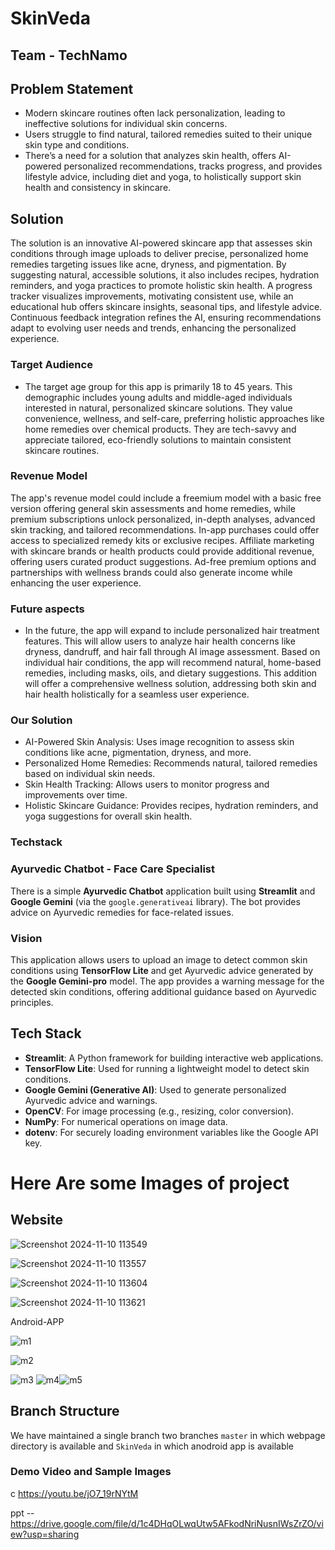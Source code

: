 # SkinVeda
## Team - TechNamo

## Problem Statement

- Modern skincare routines often lack personalization, leading to ineffective solutions for individual skin concerns.
- Users struggle to find natural, tailored remedies suited to their unique skin type and conditions.
- There’s a need for a solution that analyzes skin health, offers AI-powered personalized recommendations, tracks progress, and provides lifestyle advice, including diet and yoga, to holistically support 
  skin health and consistency in skincare.


## Solution
The solution is an innovative AI-powered skincare app that assesses skin conditions through image uploads to deliver precise, personalized home remedies targeting issues like acne, dryness, and pigmentation. By suggesting natural, accessible solutions, it also includes recipes, hydration reminders, and yoga practices to promote holistic skin health. A progress tracker visualizes improvements, motivating consistent use, while an educational hub offers skincare insights, seasonal tips, and lifestyle advice. Continuous feedback integration refines the AI, ensuring recommendations adapt to evolving user needs and trends, enhancing the personalized experience.


### Target Audience 
- The target age group for this app is primarily 18 to 45 years. This demographic includes young adults and middle-aged individuals interested in natural, personalized skincare solutions. They value convenience, wellness, and self-care, preferring holistic approaches like home remedies over chemical products. They are tech-savvy and appreciate tailored, eco-friendly solutions to maintain consistent skincare routines.


### Revenue Model
The app's revenue model could include a freemium model with a basic free version offering general skin assessments and home remedies, while premium subscriptions unlock personalized, in-depth analyses, advanced skin tracking, and tailored recommendations. In-app purchases could offer access to specialized remedy kits or exclusive recipes. Affiliate marketing with skincare brands or health products could provide additional revenue, offering users curated product suggestions. Ad-free premium options and partnerships with wellness brands could also generate income while enhancing the user experience.

  
### Future aspects
- In the future, the app will expand to include personalized hair treatment features. This will allow users to analyze hair health concerns like dryness, dandruff, and hair fall through AI image assessment. Based on individual hair conditions, the app will recommend natural, home-based remedies, including masks, oils, and dietary suggestions. This addition will offer a comprehensive wellness solution, addressing both skin and hair health holistically for a seamless user experience.


### Our Solution
- AI-Powered Skin Analysis: Uses image recognition to assess skin conditions like acne, pigmentation, dryness, and more.
- Personalized Home Remedies: Recommends natural, tailored remedies based on individual skin needs.
- Skin Health Tracking: Allows users to monitor progress and improvements over time.
- Holistic Skincare Guidance: Provides recipes, hydration reminders, and yoga suggestions for overall skin health.


### Techstack
### Ayurvedic Chatbot - Face Care Specialist

There is a simple **Ayurvedic Chatbot** application built using **Streamlit** and **Google Gemini** (via the `google.generativeai` library). The bot provides advice on Ayurvedic remedies for face-related issues.

### Vision

This application allows users to upload an image to detect common skin conditions using **TensorFlow Lite** and get Ayurvedic advice generated by the **Google Gemini-pro** model. The app provides a warning message for the detected skin conditions, offering additional guidance based on Ayurvedic principles.

## Tech Stack

- **Streamlit**: A Python framework for building interactive web applications.
- **TensorFlow Lite**: Used for running a lightweight model to detect skin conditions.
- **Google Gemini (Generative AI)**: Used to generate personalized Ayurvedic advice and warnings.
- **OpenCV**: For image processing (e.g., resizing, color conversion).
- **NumPy**: For numerical operations on image data.
- **dotenv**: For securely loading environment variables like the Google API key.

# Here Are some Images of project
## Website
![Screenshot 2024-11-10 113549](https://github.com/user-attachments/assets/227c248f-b373-4c82-a332-da03bda06f70)




![Screenshot 2024-11-10 113557](https://github.com/user-attachments/assets/b5cba22a-cb31-4870-bd06-b7ca688ade89)


![Screenshot 2024-11-10 113604](https://github.com/user-attachments/assets/b87057df-13e5-43da-bec7-8e3d5fd5097e)


![Screenshot 2024-11-10 113621](https://github.com/user-attachments/assets/218928c0-5842-43f1-a051-3933bd6b54cb)


Android-APP

![m1](https://github.com/user-attachments/assets/5b5650b1-9024-48f9-ba7e-b6c31fd73e34)

![m2](https://github.com/user-attachments/assets/be362a8e-b859-4736-ac59-3171d7958d43)

![m3](https://github.com/user-attachments/assets/cb020322-f3aa-4191-8364-c135cc7185e0)
![m4](https://github.com/user-attachments/assets/3a5792a8-d237-46ae-ad56-1b9fced15301)![m5](https://github.com/user-attachments/assets/d11fa233-ab68-42c7-911b-676a4927b9bb)


## Branch Structure

We have maintained a single branch  two branches `master` in which webpage directory is available  and `SkinVeda` in which anodroid app is available 

### Demo Video and Sample Images
c
https://youtu.be/jO7_19rNYtM

ppt -- https://drive.google.com/file/d/1c4DHqOLwqUtw5AFkodNriNusnIWsZrZO/view?usp=sharing

